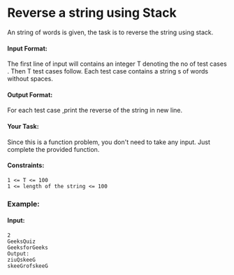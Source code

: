 # Reverse a string using Stack
An string of words is given, the task is to reverse the string using stack.

#### Input Format:
The first line of input will contains an integer T denoting the no of test cases . Then T test cases follow. Each test case contains a string s of words without spaces.

#### Output Format:
For each test case ,print the reverse of the string in new line. 

#### Your Task:
Since this is a function problem, you don't need to take any input. Just complete the provided function.

#### Constraints:
```
1 <= T <= 100
1 <= length of the string <= 100
```
### Example:
#### Input:
```
2
GeeksQuiz
GeeksforGeeks
Output:
ziuQskeeG
skeeGrofskeeG
```
